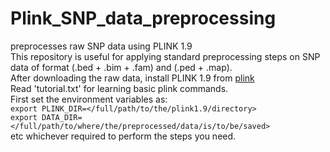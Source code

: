 # Plink_SNP_data_preprocessing
preprocesses raw SNP data using PLINK 1.9 \
This repository is useful for applying standard preprocessing steps on SNP data of format (.bed + .bim + .fam) and (.ped + .map). \
After downloading the raw data, install PLINK 1.9 from [plink](https://www.cog-genomics.org/plink/1.9/) \
Read 'tutorial.txt' for learning basic plink commands. \
First set the environment variables as: \
`export PLINK_DIR=</full/path/to/the/plink1.9/directory>` \
`export DATA_DIR=</full/path/to/where/the/preprocessed/data/is/to/be/saved>` \
etc whichever required to perform the steps you need.


